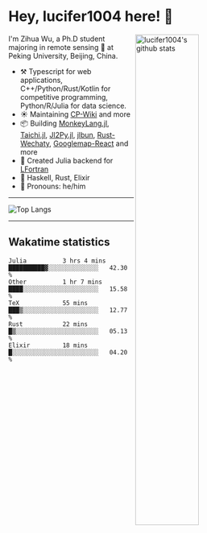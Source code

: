 # Hey, lucifer1004 here! :wave:

<img width="50%" align="right" alt="lucifer1004's github stats" src="https://github-readme-stats.vercel.app/api?username=lucifer1004&show_icons=true">

I'm Zihua Wu, a Ph.D student majoring in remote sensing :satellite: at Peking University, Beijing, China.

- :hammer_and_pick: Typescript for web applications, C++/Python/Rust/Kotlin for competitive programming, Python/R/Julia for data science.
- :sunny: Maintaining [CP-Wiki](https://cp-wiki.vercel.app) and more 
- :package: Building [MonkeyLang.jl](https://github.com/lucifer1004/MonkeyLang.jl), [Taichi.jl](https://github.com/lucifer1004/Taichi.jl), [Jl2Py.jl](https://github.com/lucifer1004/Jl2Py.jl), [jlbun](https://github.com/lucifer1004/jlbun), [Rust-Wechaty](https://github.com/wechaty/rust-wechaty), [Googlemap-React](https://github.com/googlemap-react/googlemap-react) and more
- :sparkler: Created Julia backend for [LFortran](https://github.com/lfortran/lfortran)
- :seedling: Haskell, Rust, Elixir
- :man: Pronouns: he/him

---

![Top Langs](https://github-readme-stats.vercel.app/api/top-langs/?username=lucifer1004&layout=compact)

---

## Wakatime statistics

<!--START_SECTION:waka-->

```text
Julia          3 hrs 4 mins    ██████████▓░░░░░░░░░░░░░░   42.30 %
Other          1 hr 7 mins     ████░░░░░░░░░░░░░░░░░░░░░   15.58 %
TeX            55 mins         ███▒░░░░░░░░░░░░░░░░░░░░░   12.77 %
Rust           22 mins         █▒░░░░░░░░░░░░░░░░░░░░░░░   05.13 %
Elixir         18 mins         █░░░░░░░░░░░░░░░░░░░░░░░░   04.20 %
```

<!--END_SECTION:waka-->
